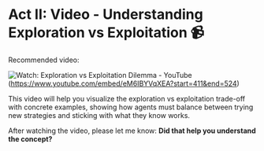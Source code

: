 # Act II: Video - Understanding Exploration vs Exploitation 📹

Recommended video:

![Watch: Exploration vs Exploitation Dilemma - YouTube](https://img.youtube.com/vi/eM6IBYVqXEA/0.jpg)(https://www.youtube.com/embed/eM6IBYVqXEA?start=411&end=524)

This video will help you visualize the exploration vs exploitation trade-off with concrete examples, showing how agents must balance between trying new strategies and sticking with what they know works.

After watching the video, please let me know: **Did that help you understand the concept?**